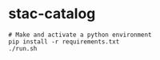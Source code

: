 # stac-catalog

```
# Make and activate a python environment
pip install -r requirements.txt
./run.sh
```